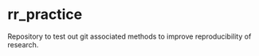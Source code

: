 # rr_practice
Repository to test out git associated methods to improve reproducibility of research.
